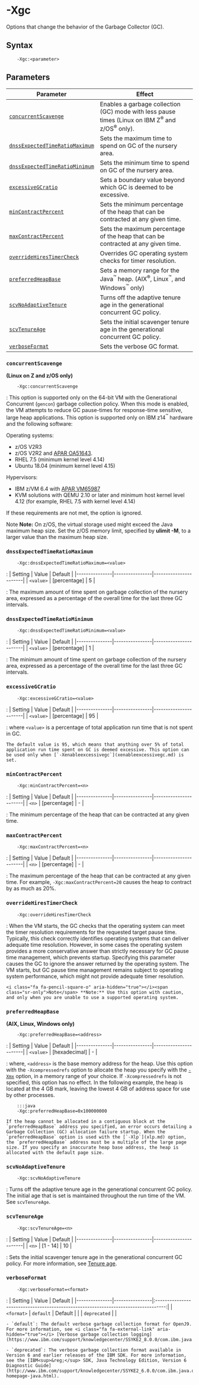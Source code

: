 <!--
* Copyright (c) 2017, 2018 IBM Corp. and others
*
* This program and the accompanying materials are made
* available under the terms of the Eclipse Public License 2.0
* which accompanies this distribution and is available at
* https://www.eclipse.org/legal/epl-2.0/ or the Apache
* License, Version 2.0 which accompanies this distribution and
* is available at https://www.apache.org/licenses/LICENSE-2.0.
*
* This Source Code may also be made available under the
* following Secondary Licenses when the conditions for such
* availability set forth in the Eclipse Public License, v. 2.0
* are satisfied: GNU General Public License, version 2 with
* the GNU Classpath Exception [1] and GNU General Public
* License, version 2 with the OpenJDK Assembly Exception [2].
*
* [1] https://www.gnu.org/software/classpath/license.html
* [2] http://openjdk.java.net/legal/assembly-exception.html
*
* SPDX-License-Identifier: EPL-2.0 OR Apache-2.0 OR GPL-2.0 WITH
* Classpath-exception-2.0 OR LicenseRef-GPL-2.0 WITH Assembly-exception
-->

# -Xgc

Options that change the behavior of the Garbage Collector (GC).

## Syntax

        -Xgc:<parameter>

## Parameters

| Parameter                                                       | Effect                                                                                                  |
|-----------------------------------------------------------------|---------------------------------------------------------------------------------------------------------|
| [`concurrentScavenge`          ](#concurrentscavenge          ) | Enables a garbage collection (GC) mode with less pause times (Linux on IBM Z<sup>&reg;</sup> and z/OS<sup>&reg;</sup> only).|
| [`dnssExpectedTimeRatioMaximum`](#dnssexpectedtimeratiomaximum) | Sets the maximum time to spend on GC of the nursery area.                                               |
| [`dnssExpectedTimeRatioMinimum`](#dnssexpectedtimeratiominimum) | Sets the minimum time to spend on GC of the nursery area.                                               |
| [`excessiveGCratio`            ](#excessivegcratio            ) | Sets a boundary value beyond which GC is deemed to be excessive.                                        |
| [`minContractPercent`          ](#mincontractpercent          ) | Sets the minimum percentage of the heap that can be contracted at any given time.                       |
| [`maxContractPercent`          ](#maxcontractpercent          ) | Sets the maximum percentage of the heap that can be contracted at any given time.                       |
| [`overrideHiresTimerCheck`     ](#overridehirestimercheck     ) | Overrides GC operating system checks for timer resolution.                                              |
| [`preferredHeapBase`           ](#preferredheapbase           ) | Sets a memory range for the Java<sup>&trade;</sup> heap. (AIX<sup>&reg;</sup>, Linux<sup>&trade;</sup>, and Windows<sup>&trade;</sup> only) |
| [`scvNoAdaptiveTenure`         ](#scvnoadaptivetenure         ) | Turns off the adaptive tenure age in the generational concurrent GC policy.                             |
| [`scvTenureAge`                ](#scvtenureage                ) | Sets the initial scavenger tenure age in the generational concurrent GC policy.                         |
| [`verboseFormat`               ](#verboseformat               ) | Sets the verbose GC format.                                                                             |

### `concurrentScavenge`

**(Linux on Z and z/OS only)**

        -Xgc:concurrentScavenge

: This option is supported only on the 64-bit VM with the Generational Concurrent (`gencon`) garbage collection policy. When this mode is enabled, the VM attempts to reduce GC pause-times for response-time sensitive, large heap applications. This option is supported only on IBM z14<sup>&trade;</sup> hardware and the following software:


Operating systems:

- z/OS V2R3
- z/OS V2R2 and <i class="fa fa-external-link" aria-hidden="true"></i> [APAR OA51643](http://www.ibm.com/support/docview.wss?uid=isg1OA51643).
- RHEL 7.5 (minimum kernel level 4.14)
- Ubuntu 18.04 (minimum kernel level 4.15)

Hypervisors:

- IBM z/VM 6.4 with <i class="fa fa-external-link" aria-hidden="true"></i> [APAR VM65987](http://www-01.ibm.com/support/docview.wss?uid=isg1VM65987)
- KVM solutions with QEMU 2.10 or later and minimum host kernel level 4.12 (for example, RHEL 7.5 with kernel level 4.14)

If these requirements are not met, the option is ignored.

<i class="fa fa-pencil-square-o" aria-hidden="true"></i><span class="sr-only">Note</span> **Note:** On z/OS, the virtual storage used might exceed the Java maximum heap size. Set the z/OS memory limit, specified by **ulimit -M**, to a larger value than the maximum heap size.

### `dnssExpectedTimeRatioMaximum`

        -Xgc:dnssExpectedTimeRatioMaximum=<value>

: | Setting       | Value          | Default               |
  |---------------|----------------|-----------------------|
  | `<value>`     | [percentage]   | 5                     |

: The maximum amount of time spent on garbage collection of the nursery area, expressed as a percentage of the overall time for the last three GC intervals.

### `dnssExpectedTimeRatioMinimum`

        -Xgc:dnssExpectedTimeRatioMinimum=<value>

: | Setting       | Value          | Default               |
  |---------------|----------------|-----------------------|
  | `<value>`     | [percentage]   | 1                     |

: The minimum amount of time spent on garbage collection of the nursery area, expressed as a percentage of the overall time for the last three GC intervals.

### `excessiveGCratio`

        -Xgc:excessiveGCratio=<value>

: | Setting       | Value          | Default               |
  |---------------|----------------|-----------------------|
  | `<value>`     | [percentage]   | 95                    |

: where `<value>` is a percentage of total application run time that is not spent in GC.

    The default value is 95, which means that anything over 5% of total application run time spent on GC is deemed excessive. This option can be used only when [`-Xenableexcessivegc`](xenableexcessivegc.md) is set.

### `minContractPercent`

        -Xgc:minContractPercent=<n>

: | Setting       | Value          | Default               |
  |---------------|----------------|-----------------------|
  | `<n>`         | [percentage]   | -                     |

: The minimum percentage of the heap that can be contracted at any given time.

### `maxContractPercent`

        -Xgc:maxContractPercent=<n>

: | Setting       | Value          | Default               |
  |---------------|----------------|-----------------------|
  | `<n>`         | [percentage]   | -                     |

: The maximum percentage of the heap that can be contracted at any given time. For example, `-Xgc:maxContractPercent=20` causes the heap to contract by as much as 20%.

### `overrideHiresTimerCheck`

        -Xgc:overrideHiresTimerCheck

: When the VM starts, the GC checks that the operating system can meet the timer resolution requirements for the requested target pause time. Typically, this check correctly identifies operating systems that can deliver adequate time resolution. However, in some cases the operating system provides a more conservative answer than strictly necessary for GC pause time management, which prevents startup. Specifying this parameter causes the GC to ignore the answer returned by the operating system. The VM starts, but GC pause time management remains subject to operating system performance, which might not provide adequate timer resolution.

    <i class="fa fa-pencil-square-o" aria-hidden="true"></i><span class="sr-only">Note</span> **Note:** Use this option with caution, and only when you are unable to use a supported operating system.

### `preferredHeapBase`

**(AIX, Linux, Windows only)**

        -Xgc:preferredHeapBase=<address>

: | Setting       | Value          | Default               |
  |---------------|----------------|-----------------------|
  | `<value>`     | [hexadecimal]  | -                     |

: where, `<address>` is the base memory address for the heap. Use this option with the `-Xcompressedrefs` option to allocate the heap you specify with the [`-Xmx`](xms.md) option, in a memory range of your choice. If `-Xcompressedrefs` is not specified, this option has no effect. In the following example, the heap is located at the 4 GB mark, leaving the lowest 4 GB of address space for use by other processes.

        :::java
        -Xgc:preferredHeapBase=0x100000000

    If the heap cannot be allocated in a contiguous block at the `preferredHeapBase` address you specified, an error occurs detailing a Garbage Collection (GC) allocation failure startup. When the `preferredHeapBase` option is used with the [`-Xlp`](xlp.md) option, the `preferredHeapBase` address must be a multiple of the large page size. If you specify an inaccurate heap base address, the heap is allocated with the default page size.

### `scvNoAdaptiveTenure`

        -Xgc:scvNoAdaptiveTenure

: Turns off the adaptive tenure age in the generational concurrent GC policy. The initial age that is set is maintained throughout the run time of the VM. See `scvTenureAge`.

### `scvTenureAge`

        -Xgc:scvTenureAge=<n>

: | Setting       | Value          | Default               |
  |---------------|----------------|-----------------------|
  | `<n>`         | [1 - 14]       | 10                    |

: Sets the initial scavenger tenure age in the generational concurrent GC policy. For more information, see [Tenure age](https://www.ibm.com/support/knowledgecenter/SSYKE2_8.0.0/com.ibm.java.vm.80.doc/docs/mm_gc_generational_tenure.html).

### `verboseFormat`

        -Xgc:verboseFormat=<format>

: | Setting       | Value          | Default                                                                            |
  |---------------|----------------|:----------------------------------------------------------------------------------:|
  | `<format>`    | `default`      | <i class="fa fa-check" aria-hidden="true"></i><span class="sr-only">Default</span> |
  |               | `deprecated`   |                                                                                    |


    - `default`: The default verbose garbage collection format for OpenJ9. For more information, see <i class="fa fa-external-link" aria-hidden="true"></i> [Verbose garbage collection logging](https://www.ibm.com/support/knowledgecenter/SSYKE2_8.0.0/com.ibm.java.vm.80.doc/docs/mm_gc_pd_verbosegc.html).

    - `deprecated`: The verbose garbage collection format available in Version 6 and earlier releases of the IBM SDK. For more information, see the [IBM<sup>&reg;</sup> SDK, Java Technology Edition, Version 6 Diagnostic Guide](http://www.ibm.com/support/knowledgecenter/SSYKE2_6.0.0/com.ibm.java.doc.diagnostics.60/homepage/plugin-homepage-java.html).



<!-- ==== END OF TOPIC ==== xgc.md ==== -->
